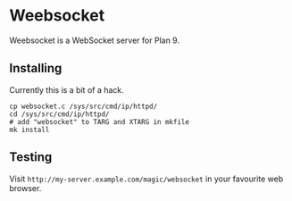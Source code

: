 # Weebsocket

Weebsocket is a WebSocket server for Plan 9.

## Installing

Currently this is a bit of a hack.

    cp websocket.c /sys/src/cmd/ip/httpd/
    cd /sys/src/cmd/ip/httpd/
    # add "websocket" to TARG and XTARG in mkfile
    mk install

## Testing

Visit `http://my-server.example.com/magic/websocket` in your favourite
web browser.
